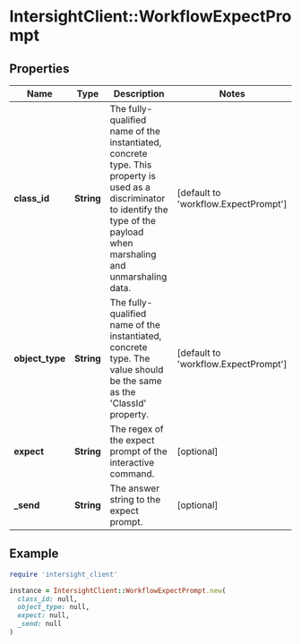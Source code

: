 # IntersightClient::WorkflowExpectPrompt

## Properties

| Name | Type | Description | Notes |
| ---- | ---- | ----------- | ----- |
| **class_id** | **String** | The fully-qualified name of the instantiated, concrete type. This property is used as a discriminator to identify the type of the payload when marshaling and unmarshaling data. | [default to &#39;workflow.ExpectPrompt&#39;] |
| **object_type** | **String** | The fully-qualified name of the instantiated, concrete type. The value should be the same as the &#39;ClassId&#39; property. | [default to &#39;workflow.ExpectPrompt&#39;] |
| **expect** | **String** | The regex of the expect prompt of the interactive command. | [optional] |
| **_send** | **String** | The answer string to the expect prompt. | [optional] |

## Example

```ruby
require 'intersight_client'

instance = IntersightClient::WorkflowExpectPrompt.new(
  class_id: null,
  object_type: null,
  expect: null,
  _send: null
)
```

